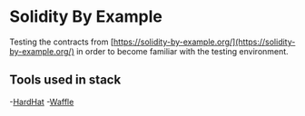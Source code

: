 # Solidity By Example

Testing the contracts from [https://solidity-by-example.org/](https://solidity-by-example.org/) in order to become familiar with the testing environment.

## Tools used in stack
-[HardHat](https://hardhat.org/)
-[Waffle](https://getwaffle.io/)